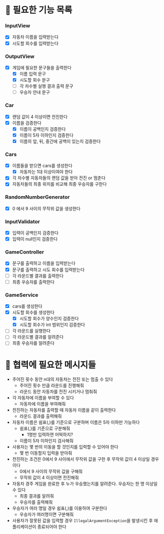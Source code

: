 # 📌 필요한 기능 목록
### InputView
- [x] 자동차 이름을 입력받는다
- [x] 시도할 회수를 입력받는다
### OutputView
- [x] 게임에 필요한 문구들을 출력한다
  - [x] 이름 입력 문구
  - [x] 시도할 회수 문구
  - [ ] 각 차수별 실행 결과 출력 문구
  - [ ] 우승자 안내 문구
### Car
- [x] 랜덤 값이 4 이상이면 전진한다
- [x] 이름을 검증한다
  - [x] 이름이 공백인지 검증한다 
  - [x] 이름이 5자 이하인지 검증한다
  - [x] 이름의 앞, 뒤, 중간에 공백이 있는지 검증한다
### Cars
- [x] 이름들을 받으면 cars를 생성한다
  - [x] 자동차는 1대 이상이여야 한다
- [x] 각 차수별 자동차들의 랜덤 값을 받아 전진 or 멈춘다
- [x] 자동차들의 최종 위치를 비교해 최종 우승자를 구한다
### RandomNumberGenerator
- [x] 0 에서 9 사이의 무작위 값을 생성한다
### InputValidator
- [x] 입력이 공백인지 검증한다
- [x] 입력이 null인지 검증한다
### GameController
- [x] 문구를 출력하고 이름을 입력받는다
- [x] 문구를 출력하고 시도 회수를 입력받는다
- [ ] 각 라운드별 결과를 출력한다
- [ ] 최종 우승자를 출력한다
### GameService
- [x] cars를 생성한다
- [x] 시도할 회수를 생성한다
  - [x] 시도할 회수가 양수인지 검증한다
  - [x] 시도할 회수가 int 범위인지 검증한다
- [ ] 각 라운드를 실행한다
- [ ] 각 라운드별 결과를 알려준다
- [ ] 최종 우승자를 알려준다

# 📌 협력에 필요한 메시지들
- 주어진 횟수 동안 n대의 자동차는 전진 또는 멈출 수 있다
  - 주어진 횟수 만큼 라운드를 진행해줘
  - 라운드 동안 자동차를 전진 시키거나 멈춰줘
- 각 자동차에 이름을 부여할 수 있다
  - 자동차에 이름을 부여해줘
- 전진하는 자동차를 출력할 때 자동차 이름을 같이 출력한다
  - 라운드 결과를 출력해줘
- 자동차 이름은 쉼표(,)를 기준으로 구분하며 이름은 5자 이하만 가능하다
  - 쉼표(,)를 기준으로 구분해줘
    - 1명만 입력하면 어떡하지?
  - 이름이 5자 이하인지 검사해줘
- 사용자는 몇 번의 이동을 할 것인지를 입력할 수 있어야 한다
  - 몇 번 이동할지 입력을 받아줘
- 전진하는 조건은 0에서 9 사이에서 무작위 값을 구한 후 무작위 값이 4 이상일 경우이다
  - 0에서 9 사이의 무작위 값을 구해줘
  - 무작위 값이 4 이상이면 전진해줘
- 자동차 경주 게임을 완료한 후 누가 우승했는지를 알려준다. 우승자는 한 명 이상일 수 있다
  - 최종 결과를 알려줘
  - 우승자를 출력해줘
- 우승자가 여러 명일 경우 쉼표(,)를 이용하여 구분한다
  - 우승자가 여러명이면 구분해줘
- 사용자가 잘못된 값을 입력할 경우 `IllegalArgumentException`을 발생시킨 후 애플리케이션이 종료되어야 한다
